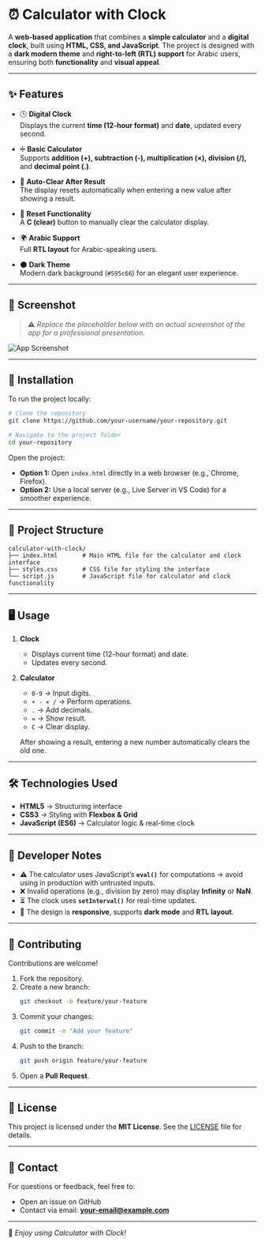 # ⏰ Calculator with Clock

A **web-based application** that combines a **simple calculator** and a **digital clock**, built using **HTML, CSS, and JavaScript**. The project is designed with a **dark modern theme** and **right-to-left (RTL) support** for Arabic users, ensuring both **functionality** and **visual appeal**.

---

## ✨ Features

- 🕒 **Digital Clock**  
  Displays the current **time (12-hour format)** and **date**, updated every second.

- ➗ **Basic Calculator**  
  Supports **addition (+), subtraction (-), multiplication (×), division (/),** and **decimal point (.)**.

- 🔄 **Auto-Clear After Result**  
  The display resets automatically when entering a new value after showing a result.

- 🧹 **Reset Functionality**  
  A **C (clear)** button to manually clear the calculator display.

- 🌍 **Arabic Support**  
  Full **RTL layout** for Arabic-speaking users.

- 🌑 **Dark Theme**  
  Modern dark background (`#595c66`) for an elegant user experience.

---

## 📸 Screenshot

> ⚠️ *Replace the placeholder below with an actual screenshot of the app for a professional presentation.*

![App Screenshot](https://via.placeholder.com/800x400.png?text=Calculator+with+Clock)

---

## 🚀 Installation

To run the project locally:

```bash
# Clone the repository
git clone https://github.com/your-username/your-repository.git

# Navigate to the project folder
cd your-repository
```

Open the project:
- **Option 1:** Open `index.html` directly in a web browser (e.g., Chrome, Firefox).
- **Option 2:** Use a local server (e.g., Live Server in VS Code) for a smoother experience.

---

## 📂 Project Structure

```
calculator-with-clock/
├── index.html       # Main HTML file for the calculator and clock interface
├── styles.css       # CSS file for styling the interface
└── script.js        # JavaScript file for calculator and clock functionality
```

---

## 🖥️ Usage

1. **Clock**  
   - Displays current time (12-hour format) and date.  
   - Updates every second.

2. **Calculator**  
   - `0-9` → Input digits.  
   - `+ - × /` → Perform operations.  
   - `.` → Add decimals.  
   - `=` → Show result.  
   - `C` → Clear display.  

   After showing a result, entering a new number automatically clears the old one.

---

## 🛠️ Technologies Used

- **HTML5** → Structuring interface
- **CSS3** → Styling with **Flexbox & Grid**
- **JavaScript (ES6)** → Calculator logic & real-time clock

---

## 📌 Developer Notes

- ⚠️ The calculator uses JavaScript’s **`eval()`** for computations → avoid using in production with untrusted inputs.
- ❌ Invalid operations (e.g., division by zero) may display **Infinity** or **NaN**.
- ⏳ The clock uses **`setInterval()`** for real-time updates.
- 📱 The design is **responsive**, supports **dark mode** and **RTL layout**.

---

## 🤝 Contributing

Contributions are welcome!

1. Fork the repository.
2. Create a new branch:
   ```bash
   git checkout -b feature/your-feature
   ```
3. Commit your changes:
   ```bash
   git commit -m "Add your feature"
   ```
4. Push to the branch:
   ```bash
   git push origin feature/your-feature
   ```
5. Open a **Pull Request**.

---

## 📜 License

This project is licensed under the **MIT License**. See the [LICENSE](LICENSE) file for details.

---

## 📧 Contact

For questions or feedback, feel free to:
- Open an issue on GitHub
- Contact via email: **your-email@example.com**

---

🚀 *Enjoy using Calculator with Clock!*
